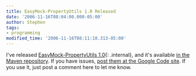 ```yaml
---
title: EasyMock-PropertyUtils 1.0 Released
date: '2006-11-16T08:04:00.000-05:00'
author: Stephen
tags:
- programming
modified_time: '2006-11-16T08:11:18.313-05:00'
---
```


I've released [EasyMock-PropertyUtils 1.0](/projects/easymock-propertyutils/index.html){: .internal}, and it's available
[in the Maven repository](http://repo1.maven.org/maven2/com/stephenduncanjr/easymock-propertyutils/1.0/). If you have issues,
[post them at the Google Code site](http://code.google.com/p/jrduncans/issues/list). If you use it, just post a comment here to let me know.
